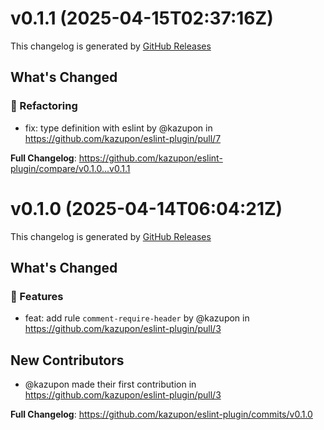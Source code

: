 # v0.1.1 (2025-04-15T02:37:16Z)

This changelog is generated by [GitHub Releases](https://github.com/kazupon/eslint-plugin/releases/tag/v0.1.1)

<!-- Release notes generated using configuration in .github/release.yml at v0.1.1 -->

## What's Changed

### 👕 Refactoring

- fix: type definition with eslint by @kazupon in https://github.com/kazupon/eslint-plugin/pull/7

**Full Changelog**: https://github.com/kazupon/eslint-plugin/compare/v0.1.0...v0.1.1

# v0.1.0 (2025-04-14T06:04:21Z)

This changelog is generated by [GitHub Releases](https://github.com/kazupon/eslint-plugin/releases/tag/v0.1.0)

<!-- Release notes generated using configuration in .github/release.yml at v0.1.0 -->

## What's Changed

### 🌟 Features

- feat: add rule `comment-require-header` by @kazupon in https://github.com/kazupon/eslint-plugin/pull/3

## New Contributors

- @kazupon made their first contribution in https://github.com/kazupon/eslint-plugin/pull/3

**Full Changelog**: https://github.com/kazupon/eslint-plugin/commits/v0.1.0
